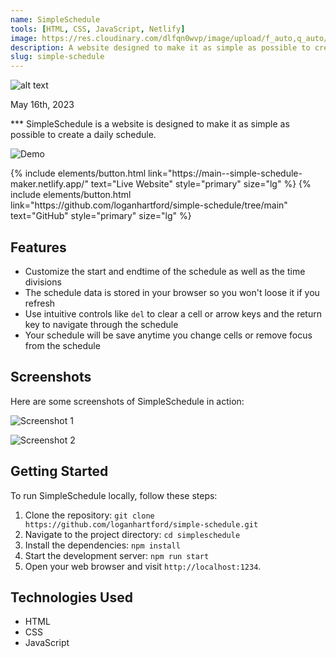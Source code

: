 ```yaml
---
name: SimpleSchedule
tools: [HTML, CSS, JavaScript, Netlify]
image: https://res.cloudinary.com/dlfqn0wvp/image/upload/f_auto,q_auto/v1/portfolio-site/software/simpleschedule/dfhhqrd1wqtymaqjuver
description: A website designed to make it as simple as possible to create a daily schedule.
slug: simple-schedule
---
```


![alt text](https://res.cloudinary.com/dlfqn0wvp/image/upload/f_auto,q_auto/v1/portfolio-site/software/simpleschedule/khv3a1xkq3tkth4nyv1d "SimpleSchedule Banner")
<p class="post-metadata text-muted">
  May 16th, 2023
</p>
***
SimpleSchedule is a website is designed to make it as simple as possible to create a daily schedule.

![Demo](https://github.com/loganhartford/simple-schedule/blob/main/demo/video/demo_faster.gif?raw=true)

<div style="display: flex; align-items: center; justify-content: center">
{% include elements/button.html link="https://main--simple-schedule-maker.netlify.app/" text="Live Website" style="primary" size="lg" %}
{% include elements/button.html link="https://github.com/loganhartford/simple-schedule/tree/main" text="GitHub" style="primary" size="lg" %}
</div>

## Features

- Customize the start and endtime of the schedule as well as the time divisions
- The schedule data is stored in your browser so you won't loose it if you refresh
- Use intuitive controls like `del` to clear a cell or arrow keys and the return key to navigate through the schedule
- Your schedule will be save anytime you change cells or remove focus from the schedule

## Screenshots

Here are some screenshots of SimpleSchedule in action:

![Screenshot 1](https://res.cloudinary.com/dlfqn0wvp/image/upload/f_auto,q_auto/v1/portfolio-site/software/simpleschedule/dfhhqrd1wqtymaqjuver)

![Screenshot 2](https://res.cloudinary.com/dlfqn0wvp/image/upload/f_auto,q_auto/v1/portfolio-site/software/simpleschedule/e6hdkmihyaifcirisjq6)

## Getting Started

To run SimpleSchedule locally, follow these steps:

1. Clone the repository: `git clone https://github.com/loganhartford/simple-schedule.git`
2. Navigate to the project directory: `cd simpleschedule`
3. Install the dependencies: `npm install`
4. Start the development server: `npm run start`
5. Open your web browser and visit `http://localhost:1234`.

## Technologies Used

- HTML
- CSS
- JavaScript
